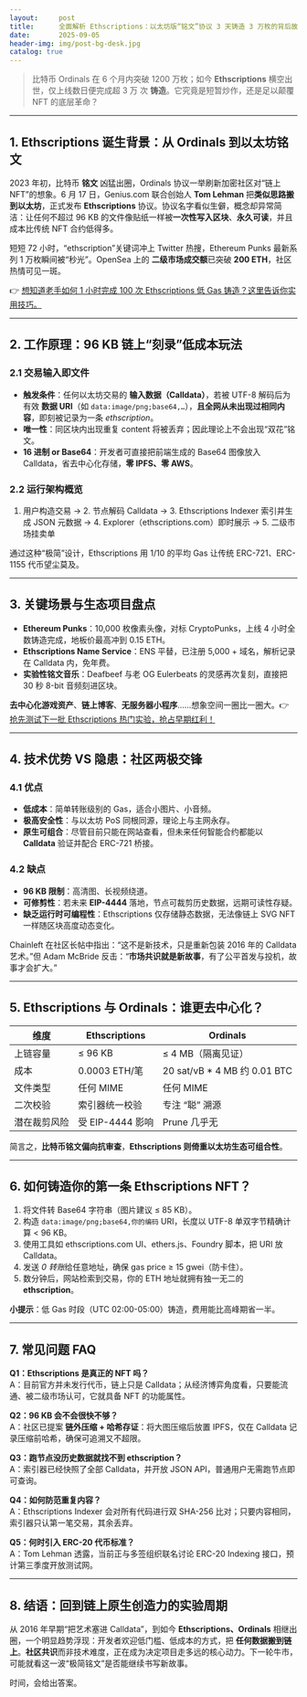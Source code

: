 ```yaml
---
layout:     post
title:      全面解析 Ethscriptions：以太坊版“铭文”协议 3 天铸造 3 万枚的背后故事
date:       2025-09-05
header-img: img/post-bg-desk.jpg
catalog: true
---
```


> 比特币 Ordinals 在 6 个月内突破 1200 万枚；如今 **Ethscriptions** 横空出世，仅上线数日便完成超 3 万 次 **铸造**。它究竟是短暂炒作，还是足以颠覆 NFT 的底层革命？

---

## 1. Ethscriptions 诞生背景：从 Ordinals 到以太坊铭文

2023 年初，比特币 **铭文** 凶猛出圈，Ordinals 协议一举刷新加密社区对“链上 NFT”的想象。6 月 17 日，Genius.com 联合创始人 **Tom Lehman** 把**类似思路搬到以太坊**，正式发布 **Ethscriptions** 协议。协议名字看似生僻，概念却异常简洁：让任何不超过 96 KB 的文件像贴纸一样被**一次性写入区块**、**永久可读**，并且成本比传统 NFT 合约低得多。

短短 72 小时，“ethscription”关键词冲上 Twitter 热搜，Ethereum Punks 最新系列 1 万枚瞬间被“秒光”。OpenSea 上的 **二级市场成交额**已突破 **200 ETH**，社区热情可见一斑。

👉 [想知道老手如何 1 小时完成 100 次 Ethscriptions 低 Gas 铸造？这里告诉你实用技巧。](https://okxdog.com/)

---

## 2. 工作原理：96 KB 链上“刻录”低成本玩法

### 2.1 交易输入即文件

- **触发条件**：任何以太坊交易的 **输入数据（Calldata）**，若被 UTF-8 解码后为有效 **数据 URI**（如 `data:image/png;base64,…`），**且全网从未出现过相同内容**，即刻被记录为一条 *ethscription*。
- **唯一性**：同区块内出现重复 content 将被丢弃；因此理论上不会出现“双花”铭文。
- **16 进制 or Base64**：开发者可直接把前端生成的 Base64 图像放入 Calldata，省去中心化存储，**零 IPFS、零 AWS**。

### 2.2 运行架构概览

1. 用户构造交易 → 2. 节点解码 Calldata → 3. Ethscriptions Indexer 索引并生成 JSON 元数据 → 4. Explorer（ethscriptions.com）即时展示 → 5. 二级市场挂卖单

通过这种“极简”设计，Ethscriptions 用 1/10 的平均 Gas 让传统 ERC-721、ERC-1155 代币望尘莫及。

---

## 3. 关键场景与生态项目盘点

- **Ethereum Punks**：10,000 枚像素头像，对标 CryptoPunks，上线 4 小时全数铸造完成，地板价最高冲到 0.15 ETH。
- **Ethscriptions Name Service**：ENS 平替，已注册 5,000 + 域名，解析记录在 Calldata 内，免年费。
- **实验性铭文音乐**：Deafbeef 与老 OG Eulerbeats 的灵感再次复刻，直接把 30 秒 8-bit 音频刻进区块。

**去中心化游戏资产**、**链上博客**、**无服务器小程序**……想象空间一圈比一圈大。👉 [抢先测试下一批 Ethscriptions 热门实验，抢占早期红利！](https://okxdog.com/)

---

## 4. 技术优势 VS 隐患：社区两极交锋

### 4.1 优点

- **低成本**：简单转账级别的 Gas，适合小图片、小音频。
- **极高安全性**：与以太坊 PoS 同根同源，理论上与主网永存。
- **原生可组合**：尽管目前只能在网站查看，但未来任何智能合约都能以 **Calldata** 验证并配合 ERC-721 桥接。

### 4.2 缺点

- **96 KB 限制**：高清图、长视频绕道。
- **可修剪性**：若未来 **EIP-4444** 落地，节点可裁剪历史数据，远期可读性存疑。
- **缺乏运行时可编程性**：Ethscriptions 仅存储静态数据，无法像链上 SVG NFT 一样随区块高度动态变化。

Chainleft 在社区长帖中指出：“这不是新技术，只是重新包装 2016 年的 Calldata 艺术。”但 Adam McBride 反击：“**市场共识就是新故事**，有了公平首发与投机，故事才会扩大。”

---

## 5. Ethscriptions 与 Ordinals：谁更去中心化？

| 维度                | Ethscriptions      | Ordinals        |
|---------------------|--------------------|-----------------|
| 上链容量            | ≤ 96 KB            | ≤ 4 MB（隔离见证） |
| 成本                | 0.0003 ETH/笔      | 20 sat/vB * 4 MB 约 0.01 BTC |
| 文件类型            | 任何 MIME          | 任何 MIME       |
| 二次校验            | 索引器统一校验     | 专注 “聪” 溯源    |
| 潜在裁剪风险        | 受 EIP-4444 影响   | Prune 几乎无      |

简言之，**比特币铭文偏向抗审查**，**Ethscriptions 则倚重以太坊生态可组合性**。

---

## 6. 如何铸造你的第一条 Ethscriptions NFT？

1. 将文件转 Base64 字符串（图片建议 ≤ 85 KB）。
2. 构造 `data:image/png;base64,你的编码` URI，长度以 UTF-8 单双字节精确计算 < 96 KB。
3. 使用工具如 ethscriptions.com UI、ethers.js、Foundry 脚本，把 URI 放 Calldata。
4. 发送 *0 转账*给任意地址，确保 gas price ≥ 15 gwei（防卡住）。
5. 数分钟后，网站检索到交易，你的 ETH 地址就拥有独一无二的 **ethscription**。

**小提示**：低 Gas 时段（UTC 02:00-05:00）铸造，费用能比高峰期省一半。

---

## 7. 常见问题 FAQ

**Q1：Ethscriptions 是真正的 NFT 吗？**  
A：目前官方并未发行代币，链上只是 Calldata；从经济博弈角度看，只要能流通、被二级市场认可，它就具备 NFT 的功能属性。

**Q2：96 KB 会不会很快不够？**  
A：社区已提案 **链外压缩 + 哈希存证**：将大图压缩后放置 IPFS，仅在 Calldata 记录压缩前哈希，确保可追溯又不超限。

**Q3：跑节点没历史数据就找不到 ethscription？**  
A：索引器已经快照了全部 Calldata，并开放 JSON API，普通用户无需跑节点即可查询。

**Q4：如何防范重复内容？**  
A：Ethscriptions Indexer 会对所有代码进行双 SHA-256 比对；只要内容相同，索引器只认第一笔交易，其余丢弃。

**Q5：何时引入 ERC-20 代币标准？**  
A：Tom Lehman 透露，当前正与多签组织联名讨论 ERC-20 Indexing 接口，预计第三季度开放测试网。

---

## 8. 结语：回到链上原生创造力的实验周期

从 2016 年早期“把艺术塞进 Calldata”，到如今 **Ethscriptions、Ordinals** 相继出圈，一个明显趋势浮现：开发者欢迎低门槛、低成本的方式，把 **任何数据搬到链上**。**社区共识**而非技术难度，正在成为决定项目走多远的核心动力。下一轮牛市，可能就看这一波“极简铭文”是否能继续书写新故事。

时间，会给出答案。